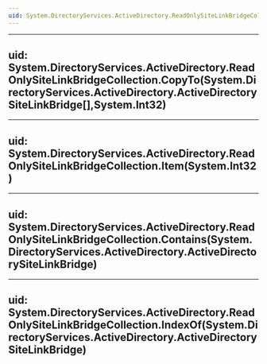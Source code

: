 ```yaml
---
uid: System.DirectoryServices.ActiveDirectory.ReadOnlySiteLinkBridgeCollection
---
```


---
uid: System.DirectoryServices.ActiveDirectory.ReadOnlySiteLinkBridgeCollection.CopyTo(System.DirectoryServices.ActiveDirectory.ActiveDirectorySiteLinkBridge[],System.Int32)
---

---
uid: System.DirectoryServices.ActiveDirectory.ReadOnlySiteLinkBridgeCollection.Item(System.Int32)
---

---
uid: System.DirectoryServices.ActiveDirectory.ReadOnlySiteLinkBridgeCollection.Contains(System.DirectoryServices.ActiveDirectory.ActiveDirectorySiteLinkBridge)
---

---
uid: System.DirectoryServices.ActiveDirectory.ReadOnlySiteLinkBridgeCollection.IndexOf(System.DirectoryServices.ActiveDirectory.ActiveDirectorySiteLinkBridge)
---

